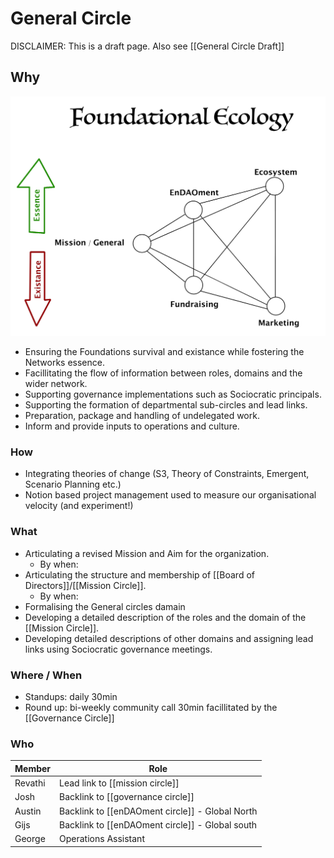 # General Circle
DISCLAIMER: This is a draft page. 
Also see [[General Circle Draft]]

## Why
![](assets/FoundationalEcologySmall.jpg)
- Ensuring the Foundations survival and existance while fostering the Networks essence.
- Facillitating the flow of information between roles, domains and the wider network.
- Supporting governance implementations such as Sociocratic principals.
- Supporting the formation of departmental sub-circles and lead links.
- Preparation, package and handling of undelegated work.
- Inform and provide inputs to operations and culture.

### How
- Integrating theories of change (S3, Theory of Constraints, Emergent, Scenario Planning etc.)
- Notion based project management used to measure our organisational velocity (and experiment!)

### What 
- Articulating a revised Mission and Aim for the organization.
	- By when: 
- Articulating the structure and membership of [[Board of Directors]]/[[Mission Circle]].
	- By when:
- Formalising the General circles damain 
- Developing a detailed description of the roles and the domain of the [[Mission Circle]].
- Developing detailed descriptions of other domains and assigning lead links using Sociocratic governance meetings.


### Where / When
- Standups: daily 30min
- Round up: bi-weekly community call 30min facillitated by the [[Governance Circle]]


### Who 
| Member | Role |
|---|---|
| Revathi | Lead link to [[mission circle]] |
| Josh | Backlink to [[governance circle]] |
| Austin | Backlink to [[enDAOment circle]] - Global North |
| Gijs | Backlink to [[enDAOment circle]] - Global south |
| George | Operations Assistant |